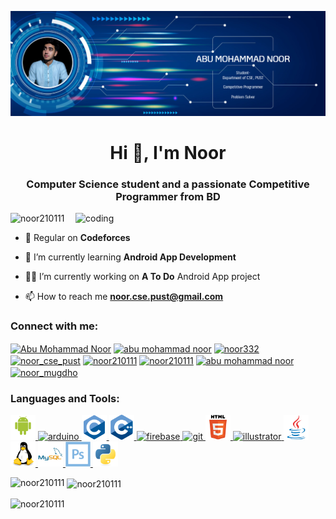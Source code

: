 ![logo](https://github.com/Noor210111/Noor210111/blob/main/Banner.png)

<h1 align="center">Hi 👋, I'm Noor</h1>
<h3 align="center">Computer Science student and a passionate Competitive Programmer from BD</h3>

<img align = "right" alt = "coding" width = "400" src = "https://i.pinimg.com/originals/81/17/8b/81178b47a8598f0c81c4799f2cdd4057.gif">

<p align="left"> <img src="https://komarev.com/ghpvc/?username=noor210111&label=Profile%20views&color=0e75b6&style=flat" alt="noor210111" /> </p>

- 🦾 Regular on **Codeforces**

- 🌱 I’m currently learning **Android App Development**

- 👨‍💻 I’m currently working on **A To Do** Android App project

- 📫 How to reach me **noor.cse.pust@gmail.com**

<h3 align="left">Connect with me:</h3>
<p align="left">
<a href="https://www.linkedin.com/in/abu-mohammad-noor-961937231/" target="blank"><img align="center" src="https://raw.githubusercontent.com/rahuldkjain/github-profile-readme-generator/master/src/images/icons/Social/linked-in-alt.svg" alt="Abu Mohammad Noor" height="30" width="40" /></a>
<a href="https://fb.com/abu mohammad noor" target="blank"><img align="center" src="https://raw.githubusercontent.com/rahuldkjain/github-profile-readme-generator/master/src/images/icons/Social/facebook.svg" alt="abu mohammad noor" height="30" width="40" /></a>
<a href="https://www.codechef.com/users/noor332" target="blank"><img align="center" src="https://cdn.jsdelivr.net/npm/simple-icons@3.1.0/icons/codechef.svg" alt="noor332" height="30" width="40" /></a>
<a href="https://www.hackerrank.com/noor_cse_pust" target="blank"><img align="center" src="https://raw.githubusercontent.com/rahuldkjain/github-profile-readme-generator/master/src/images/icons/Social/hackerrank.svg" alt="noor_cse_pust" height="30" width="40" /></a>
<a href="https://codeforces.com/profile/noor210111" target="blank"><img align="center" src="https://raw.githubusercontent.com/rahuldkjain/github-profile-readme-generator/master/src/images/icons/Social/codeforces.svg" alt="noor210111" height="30" width="40" /></a>
<a href="https://www.leetcode.com/noor210111" target="blank"><img align="center" src="https://raw.githubusercontent.com/rahuldkjain/github-profile-readme-generator/master/src/images/icons/Social/leet-code.svg" alt="noor210111" height="30" width="40" /></a>
<a href="https://www.hackerearth.com/abu mohammad noor" target="blank"><img align="center" src="https://raw.githubusercontent.com/rahuldkjain/github-profile-readme-generator/master/src/images/icons/Social/hackerearth.svg" alt="abu mohammad noor" height="30" width="40" /></a>
<a href="https://discord.gg/noor_mugdho" target="blank"><img align="center" src="https://raw.githubusercontent.com/rahuldkjain/github-profile-readme-generator/master/src/images/icons/Social/discord.svg" alt="noor_mugdho" height="30" width="40" /></a>
</p>

<h3 align="left">Languages and Tools:</h3>
<p align="left"> <a href="https://developer.android.com" target="_blank" rel="noreferrer"> <img src="https://raw.githubusercontent.com/devicons/devicon/master/icons/android/android-original-wordmark.svg" alt="android" width="40" height="40"/> </a> <a href="https://www.arduino.cc/" target="_blank" rel="noreferrer"> <img src="https://cdn.worldvectorlogo.com/logos/arduino-1.svg" alt="arduino" width="40" height="40"/> </a> <a href="https://www.cprogramming.com/" target="_blank" rel="noreferrer"> <img src="https://raw.githubusercontent.com/devicons/devicon/master/icons/c/c-original.svg" alt="c" width="40" height="40"/> </a> <a href="https://www.w3schools.com/cpp/" target="_blank" rel="noreferrer"> <img src="https://raw.githubusercontent.com/devicons/devicon/master/icons/cplusplus/cplusplus-original.svg" alt="cplusplus" width="40" height="40"/> </a> <a href="https://firebase.google.com/" target="_blank" rel="noreferrer"> <img src="https://www.vectorlogo.zone/logos/firebase/firebase-icon.svg" alt="firebase" width="40" height="40"/> </a> <a href="https://git-scm.com/" target="_blank" rel="noreferrer"> <img src="https://www.vectorlogo.zone/logos/git-scm/git-scm-icon.svg" alt="git" width="40" height="40"/> </a> <a href="https://www.w3.org/html/" target="_blank" rel="noreferrer"> <img src="https://raw.githubusercontent.com/devicons/devicon/master/icons/html5/html5-original-wordmark.svg" alt="html5" width="40" height="40"/> </a> <a href="https://www.adobe.com/in/products/illustrator.html" target="_blank" rel="noreferrer"> <img src="https://www.vectorlogo.zone/logos/adobe_illustrator/adobe_illustrator-icon.svg" alt="illustrator" width="40" height="40"/> </a> <a href="https://www.java.com" target="_blank" rel="noreferrer"> <img src="https://raw.githubusercontent.com/devicons/devicon/master/icons/java/java-original.svg" alt="java" width="40" height="40"/> </a> <a href="https://www.linux.org/" target="_blank" rel="noreferrer"> <img src="https://raw.githubusercontent.com/devicons/devicon/master/icons/linux/linux-original.svg" alt="linux" width="40" height="40"/> </a> <a href="https://www.mysql.com/" target="_blank" rel="noreferrer"> <img src="https://raw.githubusercontent.com/devicons/devicon/master/icons/mysql/mysql-original-wordmark.svg" alt="mysql" width="40" height="40"/> </a> <a href="https://www.photoshop.com/en" target="_blank" rel="noreferrer"> <img src="https://raw.githubusercontent.com/devicons/devicon/master/icons/photoshop/photoshop-line.svg" alt="photoshop" width="40" height="40"/> </a> <a href="https://www.python.org" target="_blank" rel="noreferrer"> <img src="https://raw.githubusercontent.com/devicons/devicon/master/icons/python/python-original.svg" alt="python" width="40" height="40"/> </a> </p>

<p><img align="left" src="https://github-readme-stats.vercel.app/api/top-langs?username=noor210111&show_icons=true&locale=en&layout=compact" alt="noor210111" /></p>

<p>&nbsp;<img align="center" src="https://github-readme-stats.vercel.app/api?username=noor210111&show_icons=true&locale=en" alt="noor210111" /></p>

<p><img align="center" src="https://github-readme-streak-stats.herokuapp.com/?user=noor210111&" alt="noor210111" /></p>
